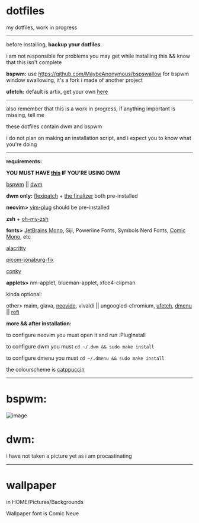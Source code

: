 # dotfiles
my dotfiles, work in progress

---

before installing, **backup your dotfiles.**

i am not responsible for problems you may get while installing this && know that this isn't complete

**bspwm:** use https://github.com/MaybeAnonymous/bspswallow for bspwm window swallowing, it's a fork i made of another project

**ufetch:** default is artix, get your own [here](https://gitlab.com/jschx/ufetch) 

---

also remember that this is a work in progress, if anything important is missing, tell me

these dotfiles contain dwm and bspwm

i do not plan on making an installation script, and i expect you to know what you're doing

---

**requirements:**

**YOU MUST HAVE [this](https://github.com/uditkarode/libxft-bgra) IF YOU'RE USING DWM**

[bspwm](https://github.com/baskerville/bspwm) || [dwm](https://dwm.suckless.org)

   **dwm only:** [flexipatch](https://github.com/bakkeby/dwm-flexipatch) + [the finalizer](https://github.com/bakkeby/flexipatch-finalizer) both pre-installed

   **neovim>** [vim-plug](https://github.com/junegunn/vim-plug) should be pre-installed

   **zsh** + [oh-my-zsh](https://ohmyz.sh)

   **fonts>** [JetBrains Mono](https://www.jetbrains.com/lp/mono/), Siji, Powerline Fonts, Symbols Nerd Fonts, [Comic Mono](https://github.com/dtinth/comic-mono-font), etc

   [alacritty](https://alacritty.org)

   [picom-jonaburg-fix](https://github.com/Arian8j2/picom-jonaburg-fix)

   [conky](https://github.com/brndnmtthws/conky)

   **applets>** nm-applet, blueman-applet, xfce4-clipman

kinda optional:

   other> maim, glava, [neovide](https://github.com/neovide/neovide), vivaldi || ungoogled-chromium, [ufetch](https://gitlab.com/jschx/ufetch), [dmenu](https://tools.suckless.org/dmenu/) || [rofi](https://github.com/davatorium/rofi)

**more && after installation:**

to configure neovim you must open it and run :PlugInstall

to configure dwm you must `cd ~/.dwm && sudo make install`

to configure dmenu you must `cd ~/.dmenu && sudo make install`

the colourscheme is [catppuccin](https://github.com/catppuccin/catppuccin)

---

# bspwm:
![image](https://user-images.githubusercontent.com/89218161/152661623-bfa0f2dc-43dc-46a2-85b0-fa6ce60b243a.png)

# dwm:

i have not taken a picture yet as i am procastinating

---

# wallpaper

in HOME/Pictures/Backgrounds

Wallpaper font is Comic Neue



